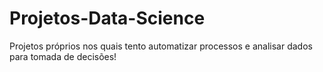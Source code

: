 # Projetos-Data-Science
Projetos próprios nos quais tento automatizar processos e analisar dados para tomada de decisões!
